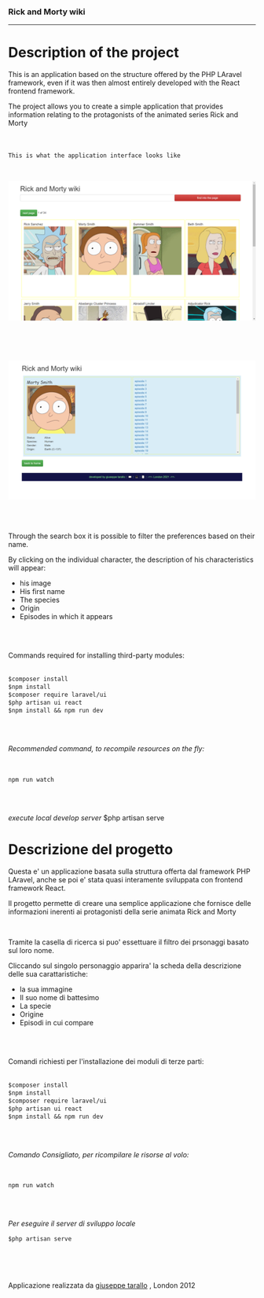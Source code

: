 ### Rick and Morty wiki
----------------------------


Description of the project
==========================

This is an application based on the structure offered by the PHP LAravel framework, even if it was then almost entirely developed with the React frontend framework.

The project allows you to create a simple application that provides information relating to the protagonists of the animated series Rick and Morty

<br> <br>
`This is what the application interface looks like`


<br>

![Rick and Morty](./RickAndMortyApp.png)

<br>
<br>
<br>

![Rick and Morty](./RickAndMortyDetail.png)

<br>
<br>



Through the search box it is possible to filter the preferences based on their name.


By clicking on the individual character, the description of his characteristics will appear:

* his image
* His first name
* The species
* Origin
* Episodes in which it appears

<br>
<br>

Commands required for installing third-party modules:
<br>
<br>


```
$composer install   
$npm install            
$composer require laravel/ui    
$php artisan ui react   
$npm install && npm run dev     
```

<br>
<br>


*Recommended command, to recompile resources on the fly:* 

<br>

``
    npm run watch
``

<br>
<br>


*execute local develop server*
$php artisan serve

Descrizione del progetto
===========================

Questa e' un applicazione basata sulla struttura offerta dal framework PHP LAravel, anche se poi e' stata quasi interamente sviluppata con frontend framework React.

Il progetto permette di creare una semplice applicazione che fornisce delle informazioni inerenti ai protagonisti della serie animata Rick and Morty

<br>



Tramite la casella di ricerca si puo' essettuare il filtro dei prsonaggi basato sul loro nome.


Cliccando sul singolo personaggio apparira' la scheda della descrizione delle sua carattaristiche:

* la sua immagine
* Il suo nome di battesimo
* La specie
* Origine
* Episodi in cui compare

<br>
<br>

Comandi richiesti per l'installazione dei moduli di terze parti:
<br>
<br>



```
$composer install   
$npm install            
$composer require laravel/ui    
$php artisan ui react   
$npm install && npm run dev     
```

<br>
<br>

*Comando Consigliato, per ricompilare le risorse al volo:*

<br>

```
npm run watch
```

<br>
<br>

*Per eseguire il server di sviluppo locale*

```
$php artisan serve
```

<br>
<br>
<br>


Applicazione realizzata da [giuseppe tarallo](https://www.dev-ita.it) , London 2012
